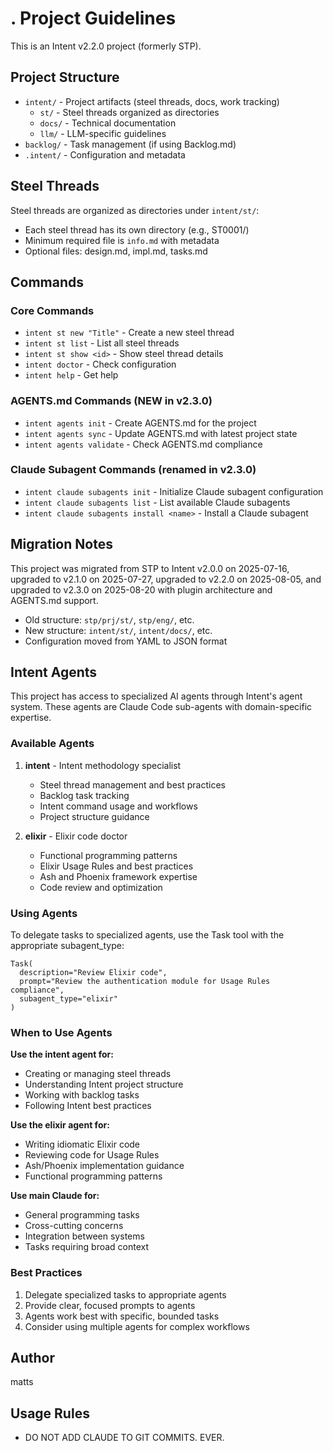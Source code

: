 # . Project Guidelines

This is an Intent v2.2.0 project (formerly STP).

## Project Structure

- `intent/` - Project artifacts (steel threads, docs, work tracking)
  - `st/` - Steel threads organized as directories
  - `docs/` - Technical documentation
  - `llm/` - LLM-specific guidelines
- `backlog/` - Task management (if using Backlog.md)
- `.intent/` - Configuration and metadata

## Steel Threads

Steel threads are organized as directories under `intent/st/`:

- Each steel thread has its own directory (e.g., ST0001/)
- Minimum required file is `info.md` with metadata
- Optional files: design.md, impl.md, tasks.md

## Commands

### Core Commands
- `intent st new "Title"` - Create a new steel thread
- `intent st list` - List all steel threads
- `intent st show <id>` - Show steel thread details
- `intent doctor` - Check configuration
- `intent help` - Get help

### AGENTS.md Commands (NEW in v2.3.0)
- `intent agents init` - Create AGENTS.md for the project
- `intent agents sync` - Update AGENTS.md with latest project state
- `intent agents validate` - Check AGENTS.md compliance

### Claude Subagent Commands (renamed in v2.3.0)
- `intent claude subagents init` - Initialize Claude subagent configuration
- `intent claude subagents list` - List available Claude subagents
- `intent claude subagents install <name>` - Install a Claude subagent

## Migration Notes

This project was migrated from STP to Intent v2.0.0 on 2025-07-16, upgraded to v2.1.0 on 2025-07-27, upgraded to v2.2.0 on 2025-08-05, and upgraded to v2.3.0 on 2025-08-20 with plugin architecture and AGENTS.md support.

- Old structure: `stp/prj/st/`, `stp/eng/`, etc.
- New structure: `intent/st/`, `intent/docs/`, etc.
- Configuration moved from YAML to JSON format

## Intent Agents

This project has access to specialized AI agents through Intent's agent system. These agents are Claude Code sub-agents with domain-specific expertise.

### Available Agents

1. **intent** - Intent methodology specialist
   - Steel thread management and best practices
   - Backlog task tracking
   - Intent command usage and workflows
   - Project structure guidance

2. **elixir** - Elixir code doctor
   - Functional programming patterns
   - Elixir Usage Rules and best practices
   - Ash and Phoenix framework expertise
   - Code review and optimization

### Using Agents

To delegate tasks to specialized agents, use the Task tool with the appropriate subagent_type:

```
Task(
  description="Review Elixir code",
  prompt="Review the authentication module for Usage Rules compliance",
  subagent_type="elixir"
)
```

### When to Use Agents

**Use the intent agent for:**

- Creating or managing steel threads
- Understanding Intent project structure
- Working with backlog tasks
- Following Intent best practices

**Use the elixir agent for:**

- Writing idiomatic Elixir code
- Reviewing code for Usage Rules
- Ash/Phoenix implementation guidance
- Functional programming patterns

**Use main Claude for:**

- General programming tasks
- Cross-cutting concerns
- Integration between systems
- Tasks requiring broad context

### Best Practices

1. Delegate specialized tasks to appropriate agents
2. Provide clear, focused prompts to agents
3. Agents work best with specific, bounded tasks
4. Consider using multiple agents for complex workflows

## Author

matts

## Usage Rules

- DO NOT ADD CLAUDE TO GIT COMMITS. EVER.